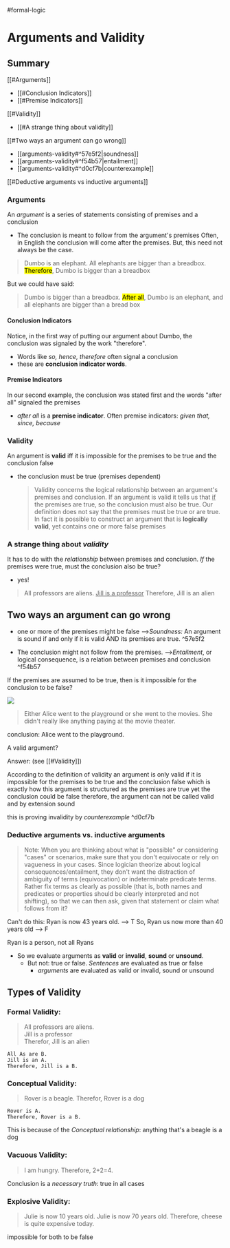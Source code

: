 #formal-logic
# Arguments and Validity
## Summary
[[#Arguments]]
- [[#Conclusion Indicators]]
- [[#Premise Indicators]]

[[#Validity]]
- [[#A strange thing about validity]]

[[#Two ways an argument can go wrong]]
- [[arguments-validity#^57e5f2|soundness]]
- [[arguments-validity#^f54b57|entailment]]
- [[arguments-validity#^d0cf7b|counterexample]]

[[#Deductive arguments vs inductive arguments]]

### Arguments
An *argument* is a series of statements consisting of premises and a conclusion
- The conclusion is meant to follow from the argument's premises
Often, in English the conclusion will come after the premises. But, this need not always be the case.

>Dumbo is an elephant. All elephants are bigger than a breadbox. <Mark>Therefore</Mark>, Dumbo is bigger than a breadbox

But we could have said:

>Dumbo is bigger than a breadbox. <Mark>After all</Mark>, Dumbo is an elephant, and all elephants are bigger than a bread box

#### Conclusion Indicators
Notice, in the first way of putting our argument about Dumbo, the conclusion was signaled by the work "therefore".
- Words like *so, hence, therefore* often signal a conclusion
- these are **conclusion indicator words**.

#### Premise Indicators
In our second example, the conclusion was stated first and the words "after all" signaled the premises
- *after all* is a **premise indicator**. Often premise indicators: *given that, since, because*

### Validity
An argument is **valid** iff it is impossible for the premises to be true and the conclusion false
- the conclusion must be true (premises dependent)

	>Validity concerns the logical relationship between an argument's premises and conclusion. If an argument is valid it tells us that <u>if</u> the premises are true, so the conclusion must also be true. Our definition does not say that the premises must be true or are true. In fact it is possible to construct an argument that is **logically valid**, yet contains one or more false premises

### A strange thing about *validity*
It has to do with the *relationship* between premises and conclusion. *If* the premises were true, must the conclusion also be true?
- yes!

>All professors are aliens.
<u>Jill is a professor</u>
Therefore, Jill is an alien

## Two ways an argument can go wrong
- one or more of the premises might be false
	-->*Soundness:* An argument is sound if and only if it is valid AND its premises are true. ^57e5f2

- The conclusion might not follow from the premises.
	-->*Entailment*, or logical consequence, is a relation between premises and conclusion 
   ^f54b57

If the premises are assumed to be true, then is it impossible for the conclusion to be false?

![](CaptureLogic_argumentwrong.png)

>Either Alice went to the playground or she went to the movies. She didn't really like anything paying at the movie theater.

conclusion: Alice went to the playground.

A valid argument?

Answer: 
(see [[#Validity]])

According to the definition of validity an argument is only valid if it is impossible for the premises to be true and the conclusion false which is exactly how this argument is structured as the premises are true yet the conclusion could be false therefore, the argument can not be called valid and by extension sound

this is proving invalidity by *counterexample* ^d0cf7b

 ### Deductive arguments vs. inductive arguments
>Note: When you are thinking about what is "possible" or considering "cases" or scenarios, make sure that you don't equivocate or rely on vagueness in your cases. Since logician theorize about logical consequences/entailment, they don't want the distraction of ambiguity of terms (equivocation) or indeterminate predicate terms. Rather fix terms as clearly as possible (that is, both names and predicates or properties should be clearly interpreted and not shifting), so that we can then ask, given that statement or claim what follows from it?

Can't do this:
Ryan is now 43 years old. --> T
So, Ryan us now more than 40 years old --> F

Ryan is a person, not all Ryans

- So we evaluate arguments as __valid__ or __invalid__, __sound__ or __unsound__.
	- But not: true or false. *Sentences* are evaluated as true or false
		- *arguments* are evaluated as valid or invalid, sound or unsound 

## Types of Validity
### Formal Validity:

>All professors are aliens.		
>Jill is a professor	
>Therefor, Jill is an alien

```
All As are B.
Jill is an A.
Therefore, Jill is a B.
```

### Conceptual Validity:

>Rover is a beagle.
>Therefor, Rover is a dog

```
Rover is A.
Therefore, Rover is a B.
```
This is because of the *Conceptual relationship*:
anything that's a beagle is a dog

### Vacuous Validity:

>I am hungry.
>Therefore, 2+2=4.

Conclusion is a *necessary truth*:
true in all cases

### Explosive Validity:

> Julie is now 10 years old.
> Julie is now 70 years old.
> Therefore, cheese is quite expensive today.

impossible for both to be false
